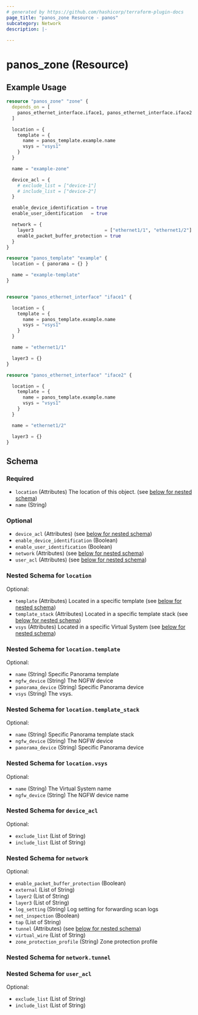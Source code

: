 ```yaml
---
# generated by https://github.com/hashicorp/terraform-plugin-docs
page_title: "panos_zone Resource - panos"
subcategory: Network
description: |-
  
---
```


# panos_zone (Resource)



## Example Usage

```terraform
resource "panos_zone" "zone" {
  depends_on = [
    panos_ethernet_interface.iface1, panos_ethernet_interface.iface2
  ]

  location = {
    template = {
      name = panos_template.example.name
      vsys = "vsys1"
    }
  }

  name = "example-zone"

  device_acl = {
    # exclude_list = ["device-1"]
    # include_list = ["device-2"]
  }

  enable_device_identification = true
  enable_user_identification   = true

  network = {
    layer3                          = ["ethernet1/1", "ethernet1/2"]
    enable_packet_buffer_protection = true
  }
}

resource "panos_template" "example" {
  location = { panorama = {} }

  name = "example-template"
}


resource "panos_ethernet_interface" "iface1" {

  location = {
    template = {
      name = panos_template.example.name
      vsys = "vsys1"
    }
  }

  name = "ethernet1/1"

  layer3 = {}
}

resource "panos_ethernet_interface" "iface2" {

  location = {
    template = {
      name = panos_template.example.name
      vsys = "vsys1"
    }
  }

  name = "ethernet1/2"

  layer3 = {}
}
```

<!-- schema generated by tfplugindocs -->
## Schema

### Required

- `location` (Attributes) The location of this object. (see [below for nested schema](#nestedatt--location))
- `name` (String)

### Optional

- `device_acl` (Attributes) (see [below for nested schema](#nestedatt--device_acl))
- `enable_device_identification` (Boolean)
- `enable_user_identification` (Boolean)
- `network` (Attributes) (see [below for nested schema](#nestedatt--network))
- `user_acl` (Attributes) (see [below for nested schema](#nestedatt--user_acl))

<a id="nestedatt--location"></a>
### Nested Schema for `location`

Optional:

- `template` (Attributes) Located in a specific template (see [below for nested schema](#nestedatt--location--template))
- `template_stack` (Attributes) Located in a specific template stack (see [below for nested schema](#nestedatt--location--template_stack))
- `vsys` (Attributes) Located in a specific Virtual System (see [below for nested schema](#nestedatt--location--vsys))

<a id="nestedatt--location--template"></a>
### Nested Schema for `location.template`

Optional:

- `name` (String) Specific Panorama template
- `ngfw_device` (String) The NGFW device
- `panorama_device` (String) Specific Panorama device
- `vsys` (String) The vsys.


<a id="nestedatt--location--template_stack"></a>
### Nested Schema for `location.template_stack`

Optional:

- `name` (String) Specific Panorama template stack
- `ngfw_device` (String) The NGFW device
- `panorama_device` (String) Specific Panorama device


<a id="nestedatt--location--vsys"></a>
### Nested Schema for `location.vsys`

Optional:

- `name` (String) The Virtual System name
- `ngfw_device` (String) The NGFW device name



<a id="nestedatt--device_acl"></a>
### Nested Schema for `device_acl`

Optional:

- `exclude_list` (List of String)
- `include_list` (List of String)


<a id="nestedatt--network"></a>
### Nested Schema for `network`

Optional:

- `enable_packet_buffer_protection` (Boolean)
- `external` (List of String)
- `layer2` (List of String)
- `layer3` (List of String)
- `log_setting` (String) Log setting for forwarding scan logs
- `net_inspection` (Boolean)
- `tap` (List of String)
- `tunnel` (Attributes) (see [below for nested schema](#nestedatt--network--tunnel))
- `virtual_wire` (List of String)
- `zone_protection_profile` (String) Zone protection profile

<a id="nestedatt--network--tunnel"></a>
### Nested Schema for `network.tunnel`



<a id="nestedatt--user_acl"></a>
### Nested Schema for `user_acl`

Optional:

- `exclude_list` (List of String)
- `include_list` (List of String)